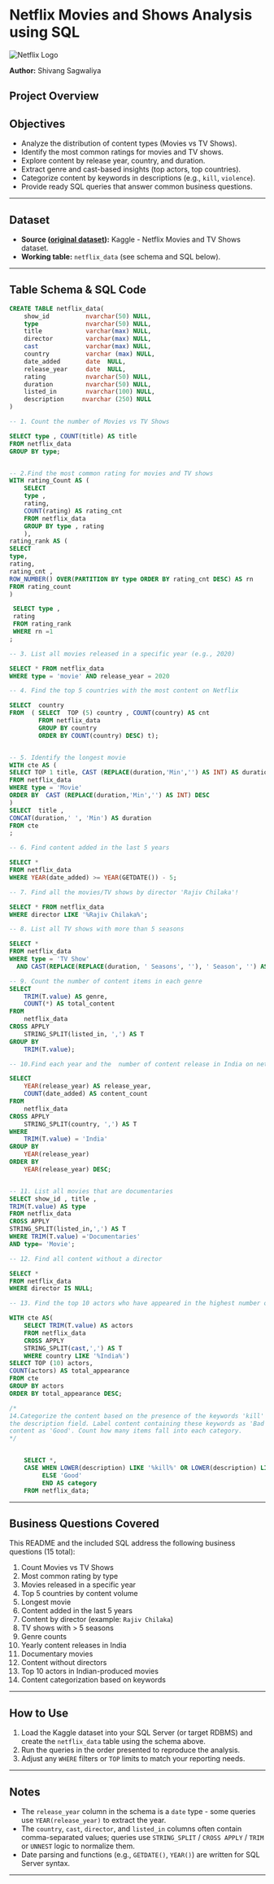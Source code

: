 # Netflix Movies and Shows Analysis using SQL
![Netflix Logo](https://github.com/tactictechie/netflix_sql_project/blob/main/Logo/netflix_logo.png)

**Author:** Shivang Sagwaliya


## Project Overview

## Objectives

* Analyze the distribution of content types (Movies vs TV Shows).
* Identify the most common ratings for movies and TV shows.
* Explore content by release year, country, and duration.
* Extract genre and cast-based insights (top actors, top countries).
* Categorize content by keywords in descriptions (e.g., `kill`, `violence`).
* Provide ready SQL queries that answer common business questions.

---

## Dataset

* **Source ([original dataset](https://www.kaggle.com/datasets/shivamb/netflix-shows?resource=download)):** Kaggle - Netflix Movies and TV Shows dataset.
* **Working table:** `netflix_data` (see schema and SQL below).

---

## Table Schema & SQL Code 

```sql
CREATE TABLE netflix_data(
	show_id			 nvarchar(50) NULL,
	type			 nvarchar(50) NULL,
	title			 varchar(max) NULL,
	director		 varchar(max) NULL,
	cast			 varchar(max) NULL,
	country			 varchar (max) NULL,
	date_added		 date  NULL,
	release_year	 date  NULL,
	rating			 nvarchar(50) NULL,
    duration		 nvarchar(50) NULL,
	listed_in		 nvarchar(100) NULL,
	description		nvarchar (250) NULL
)  

-- 1. Count the number of Movies vs TV Shows

SELECT type , COUNT(title) AS title
FROM netflix_data
GROUP BY type;


-- 2.Find the most common rating for movies and TV shows
WITH rating_Count AS (
	SELECT
	type ,
	rating,
	COUNT(rating) AS rating_cnt
	FROM netflix_data
	GROUP BY type , rating
	),
rating_rank AS (
SELECT
type,
rating,
rating_cnt ,
ROW_NUMBER() OVER(PARTITION BY type ORDER BY rating_cnt DESC) AS rn
FROM rating_count
)

 SELECT type ,
 rating
 FROM rating_rank
 WHERE rn =1
;

-- 3. List all movies released in a specific year (e.g., 2020)

SELECT * FROM netflix_data
WHERE type = 'movie' AND release_year = 2020

-- 4. Find the top 5 countries with the most content on Netflix

SELECT  country
FROM  ( SELECT  TOP (5) country , COUNT(country) AS cnt
		FROM netflix_data
		GROUP BY country
		ORDER BY COUNT(country) DESC) t);


-- 5. Identify the longest movie
WITH cte AS (
SELECT TOP 1 title, CAST (REPLACE(duration,'Min','') AS INT) AS duration
FROM netflix_data
WHERE type = 'Movie'
ORDER BY  CAST (REPLACE(duration,'Min','') AS INT) DESC
)
SELECT  title ,
CONCAT(duration,' ', 'Min') AS duration
FROM cte
;

-- 6. Find content added in the last 5 years

SELECT *
FROM netflix_data
WHERE YEAR(date_added) >= YEAR(GETDATE()) - 5;

-- 7. Find all the movies/TV shows by director 'Rajiv Chilaka'!

SELECT * FROM netflix_data
WHERE director LIKE '%Rajiv Chilaka%';

-- 8. List all TV shows with more than 5 seasons

SELECT *
FROM netflix_data
WHERE type = 'TV Show'
  AND CAST(REPLACE(REPLACE(duration, ' Seasons', ''), ' Season', '') AS INT) > 5;

-- 9. Count the number of content items in each genre
SELECT
    TRIM(T.value) AS genre,
    COUNT(*) AS total_content
FROM
    netflix_data
CROSS APPLY
    STRING_SPLIT(listed_in, ',') AS T
GROUP BY
    TRIM(T.value);

-- 10.Find each year and the  number of content release in India on netflix.

SELECT
    YEAR(release_year) AS release_year,
    COUNT(date_added) AS content_count
FROM
    netflix_data
CROSS APPLY
    STRING_SPLIT(country, ',') AS T
WHERE
    TRIM(T.value) = 'India'
GROUP BY
    YEAR(release_year)
ORDER BY
    YEAR(release_year) DESC;


-- 11. List all movies that are documentaries
SELECT show_id , title ,
TRIM(T.value) AS type
FROM netflix_data
CROSS APPLY
STRING_SPLIT(listed_in,',') AS T
WHERE TRIM(T.value) ='Documentaries'
AND type= 'Movie';

-- 12. Find all content without a director

SELECT *
FROM netflix_data
WHERE director IS NULL;

-- 13. Find the top 10 actors who have appeared in the highest number of movies produced in India.

WITH cte AS(
    SELECT TRIM(T.value) AS actors
    FROM netflix_data
    CROSS APPLY
    STRING_SPLIT(cast,',') AS T
    WHERE country LIKE '%India%')
SELECT TOP (10) actors,
COUNT(actors) AS total_appearance
FROM cte
GROUP BY actors
ORDER BY total_appearance DESC;

/*
14.Categorize the content based on the presence of the keywords 'kill' and 'violence' in
the description field. Label content containing these keywords as 'Bad' and all other
content as 'Good'. Count how many items fall into each category.
*/


    SELECT *,
    CASE WHEN LOWER(description) LIKE '%kill%' OR LOWER(description) LIKE '%violence%' OR  LOWER(description) LIKE '%violent%' THEN 'Bad'
         ELSE 'Good'
         END AS category
    FROM netflix_data;
```

---

## Business Questions Covered

This README and the included SQL address the following business questions (15 total):

1. Count Movies vs TV Shows
2. Most common rating by type
3. Movies released in a specific year
4. Top 5 countries by content volume
5. Longest movie
6. Content added in the last 5 years
7. Content by director (example: `Rajiv Chilaka`)
8. TV shows with > 5 seasons
9. Genre counts
10. Yearly content releases in India
11. Documentary movies
12. Content without directors
13. Top 10 actors in Indian-produced movies
14. Content categorization based on keywords

---

## How to Use

1. Load the Kaggle dataset into your SQL Server (or target RDBMS) and create the `netflix_data` table using the schema above.
2. Run the queries in the order presented to reproduce the analysis.
3. Adjust any `WHERE` filters or `TOP` limits to match your reporting needs.

---

## Notes 

* The `release_year` column in the schema is a `date` type - some queries use `YEAR(release_year)` to extract the year.
* The `country`, `cast`, `director`, and `listed_in` columns often contain comma-separated values; queries use `STRING_SPLIT` / `CROSS APPLY` / `TRIM` or `UNNEST` logic to normalize them.
* Date parsing and functions (e.g., `GETDATE()`, `YEAR()`) are written for SQL Server syntax.

---




